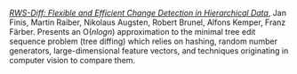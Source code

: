 [_RWS-Diff: Flexible and Efficient Change Detection in Hierarchical Data_](https://db.in.tum.de/~finis/papers/RWS-Diff.pdf), Jan Finis, Martin Raiber, Nikolaus Augsten, Robert Brunel, Alfons Kemper, Franz Färber. Presents an O\(_nlogn_\) approximation to the minimal tree edit sequence problem \(tree diffing\) which relies on hashing, random number generators, large-dimensional feature vectors, and techniques originating in computer vision to compare them.